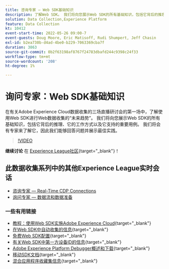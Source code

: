 ```yaml
---
title: 咨询专家 — Web SDK基础知识
description: 了解Web SDK。 我们将向您展示Web SDK的所有基础知识，包括它背后的推理、它的工作方式以及它支持的重要用例。
solution: Data Collection,Experience Platform
feature: Data Collection
kt: 10412
event-start-time: 2022-05-26 09:00-7
event-guests: Doug Moore, Eric Matisoff, Rudi Shumpert, Jeff Chasin
exl-id: b2ea730b-d4ad-4be0-b229-7063369cba7f
duration: 3863
source-git-commit: 0b2f63198af8767f24783dbafd244c9398c24f33
workflow-type: tm+mt
source-wordcount: '208'
ht-degree: 1%

---
```


# 询问专家：Web SDK基础知识

在有关Adobe Experience Cloud数据收集的三场直播研讨会的第一场中，了解使用Web SDK进行Web数据收集的“未来趋势”。 我们将向您展示Web SDK的所有基础知识，包括它背后的推理、它的工作方式以及它支持的重要用例。 我们将会有专家来了解它，因此我们能够回答问题并展示最佳实践。

>[!VIDEO](https://video.tv.adobe.com/v/343335/?quality=12&learn=on)

**继续讨论** 在 [Experience League社区](https://experienceleaguecommunities.adobe.com/t5/adobe-experience-platform-launch/experience-league-live-post-session-discussion-the-basics-of-web/m-p/454159#M283){target="_blank"}！

## 此数据收集系列中的其他Experience League实时会话

* [咨询专家 — Real-Time CDP Connections](exl-live-episode-06-23-22.md)
* [询问专家 — 数据流和数据准备](exl-live-episode-07-21-22.md)

### 一些有用链接

* [教程：使用Web SDK实施Adobe Experience Cloud](https://experienceleague.adobe.com/docs/platform-learn/implement-web-sdk/overview.html?lang=zh-Hans){target="_blank"}
* [在Web SDK中自动收集的信息](https://experienceleague.adobe.com/docs/experience-platform/edge/data-collection/automatic-information.html?lang=en){target="_blank"}
* [免费Web SDK配置](https://adobe.ly/websdkaccess){target="_blank"}
* [有关Web SDK中第一方设备ID的信息](https://experienceleague.adobe.com/docs/experience-platform/edge/identity/first-party-device-ids.html){target="_blank"}
* [Adobe Experience Platform Debugger概述和下载](https://experienceleague.adobe.com/docs/platform-learn/data-collection/debugger/overview.html?lang=en){target="_blank"}
* [移动SDK文档](https://developer.adobe.com/client-sdks/documentation/){target="_blank"}
* [混合应用程序收藏集信息](https://experienceleague.adobe.com/docs/mobile-services/ios/sdk-reference-ios/hybrid-app.html){target="_blank"}

